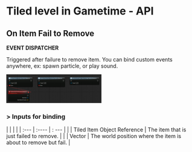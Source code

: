 # Tiled level in Gametime - API
## On Item Fail to Remove

**EVENT DISPATCHER**

Triggered after failure to remove item. You can bind custom events anywhere, ex: spawn particle, or play sound. 

<img src="https://raw.githubusercontent.com/even311379/TiledLevel/main/_media/GametimeAPI/OnItemFailToRemove.png" alt="drawing" width="50%"/>


### > Inputs for binding 
|             |         |       |
| :---        | :----   | : --- |
|  | Tiled Item Object Reference | The item that is just failed to remove. |
|  | Vector | The world position where the item is about to remove but fail. |
